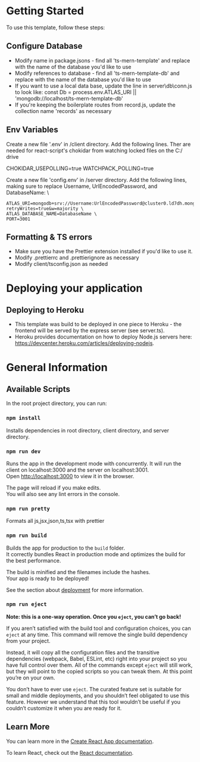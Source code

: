 # Getting Started

To use this template, follow these steps:

## Configure Database

-   Modify name in package.jsons - find all 'ts-mern-template' and replace with the name of the database you'd like to use
-   Modify references to database - find all 'ts-mern-template-db' and replace with the name of the database you'd like to use
-   If you want to use a local data base, update the line in server\db\conn.js to look like: const Db = process.env.ATLAS_URI || 'mongodb://localhost/ts-mern-template-db'
-   If you're keeping the boilerplate routes from record.js, update the collection name 'records' as necessary

## Env Variables

Create a new file '.env' in /client directory. Add the following lines. Ther are needed for react-script's chokidar from watching locked files on the C:/ drive

CHOKIDAR_USEPOLLING=true
WATCHPACK_POLLING=true

Create a new file 'config.env' in /server directory. Add the following lines, making sure to replace Username, UrlEncodedPassword, and DatabaseName: \

    ATLAS_URI=mongodb+srv://Username:UrlEncodedPassword@cluster0.ld7dh.mongodb.net/?retryWrites=true&w=majority \
    ATLAS_DATABASE_NAME=DatabaseName \
    PORT=3001

## Formatting & TS errors

-   Make sure you have the Prettier extension installed if you'd like to use it.
-   Modify .prettierrc and .prettierignore as necessary
-   Modify client/tsconfig.json as needed

# Deploying your application

## Deploying to Heroku

-   This template was build to be deployed in one piece to Heroku - the frontend will be served by the express server (see server.ts).
-   Heroku provides documentation on how to deploy Node.js servers here: https://devcenter.heroku.com/articles/deploying-nodejs.

# General Information

## Available Scripts

In the root project directory, you can run:

### `npm install`

Installs dependencies in root directory, client directory, and server directory.

### `npm run dev`

Runs the app in the development mode with concurrently. It will run the client on localhost:3000 and the server on localhost:3001.\
Open [http://localhost:3000](http://localhost:3000) to view it in the browser.

The page will reload if you make edits.\
You will also see any lint errors in the console.

### `npm run pretty`

Formats all js,jsx,json,ts,tsx with prettier

### `npm run build`

Builds the app for production to the `build` folder.\
It correctly bundles React in production mode and optimizes the build for the best performance.

The build is minified and the filenames include the hashes.\
Your app is ready to be deployed!

See the section about [deployment](https://facebook.github.io/create-react-app/docs/deployment) for more information.

### `npm run eject`

**Note: this is a one-way operation. Once you `eject`, you can’t go back!**

If you aren’t satisfied with the build tool and configuration choices, you can `eject` at any time. This command will remove the single build dependency from your project.

Instead, it will copy all the configuration files and the transitive dependencies (webpack, Babel, ESLint, etc) right into your project so you have full control over them. All of the commands except `eject` will still work, but they will point to the copied scripts so you can tweak them. At this point you’re on your own.

You don’t have to ever use `eject`. The curated feature set is suitable for small and middle deployments, and you shouldn’t feel obligated to use this feature. However we understand that this tool wouldn’t be useful if you couldn’t customize it when you are ready for it.

## Learn More

You can learn more in the [Create React App documentation](https://facebook.github.io/create-react-app/docs/getting-started).

To learn React, check out the [React documentation](https://reactjs.org/).
